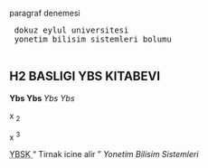 <!DOCTYPE html>
<html>
<head>
<title>YBS KITABEVI</title>
<meta name="description" content="Tüm kitaplarin uygun fiyata satildigi tek sitedir." />
<meta name="keywords" content="kitap,yazar,yayinevi,kultur,kpss,sinav,ygs,teog" />
<meta charset="UTF-8"/>
</head>

<body>
<p> paragraf denemesi </p>
<pre> dokuz eylul universitesi <br> yonetim bilisim sistemleri bolumu </br> </pre>
<h2> H2 BASLIGI YBS KITABEVI </h2>
<strong> Ybs </strong>
<b> Ybs </b>
<i> Ybs </i>
<em> Ybs </em>
<p> x <sub>2 </sub> </p>
<p> x <sup>3 </sup> </p>
<abbr title='Yonetim Bilisim Sistemleri Kitabevi'> YBSK </abbr>
<q> Tirnak icine alir </q>
<cite> Yonetim Bilisim Sistemleri </cite>
</body>
</html>
